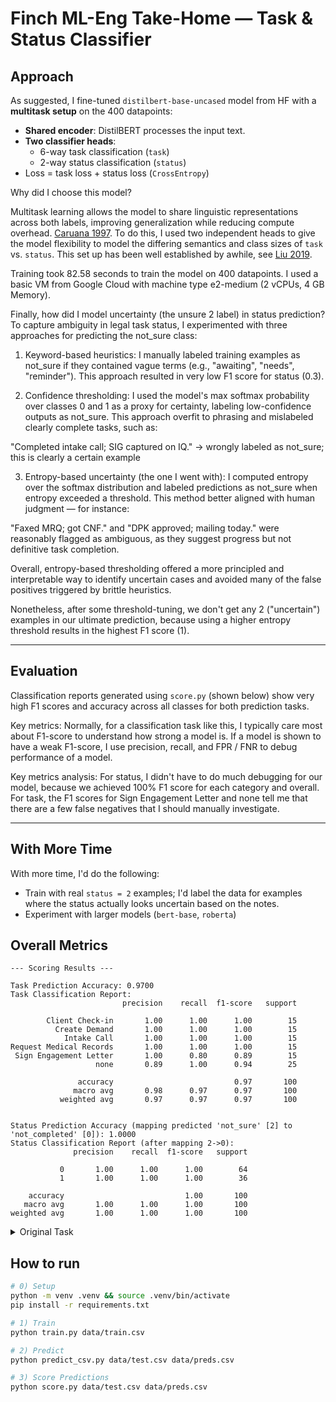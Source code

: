 # Finch ML-Eng Take-Home — Task & Status Classifier

## Approach

As suggested, I fine-tuned `distilbert-base-uncased` model from HF with a **multitask setup** on the 400 datapoints:
- **Shared encoder**: DistilBERT processes the input text.
- **Two classifier heads**:
  - 6-way task classification (`task`)
  - 2-way status classification (`status`)
- Loss = task loss + status loss (`CrossEntropy`)

Why did I choose this model?

Multitask learning allows the model to share linguistic representations across both labels, improving generalization while reducing compute overhead. [Caruana 1997](https://link.springer.com/article/10.1023/A:1007379606734). To do this, I used two independent heads to give the model flexibility to model the differing semantics and class sizes of `task` vs. `status`. This set up has been well established by awhile, see [Liu 2019](https://arxiv.org/pdf/1901.11504).

Training took 82.58 seconds to train the model on 400 datapoints. I used a basic VM from Google Cloud with machine type e2-medium (2 vCPUs, 4 GB Memory).

Finally, how did I model uncertainty (the unsure 2 label) in status prediction? To capture ambiguity in legal task status, I experimented with three approaches for predicting the not_sure class:

1. Keyword-based heuristics:
I manually labeled training examples as not_sure if they contained vague terms (e.g., "awaiting", "needs", "reminder"). This approach resulted in very low F1 score for status (0.3).

2. Confidence thresholding:
I used the model's max softmax probability over classes 0 and 1 as a proxy for certainty, labeling low-confidence outputs as not_sure. This approach overfit to phrasing and mislabeled clearly complete tasks, such as:

"Completed intake call; SIG captured on IQ." → wrongly labeled as not_sure; this is clearly a certain example

3. Entropy-based uncertainty (the one I went with):
I computed entropy over the softmax distribution and labeled predictions as not_sure when entropy exceeded a threshold. This method better aligned with human judgment — for instance:

"Faxed MRQ; got CNF." and "DPK approved; mailing today."
were reasonably flagged as ambiguous, as they suggest progress but not definitive task completion.

Overall, entropy-based thresholding offered a more principled and interpretable way to identify uncertain cases and avoided many of the false positives triggered by brittle heuristics.

Nonetheless, after some threshold-tuning, we don't get any 2 ("uncertain") examples in our ultimate prediction, because using a higher entropy threshold results in the highest F1 score (1).

---

## Evaluation

Classification reports generated using `score.py` (shown below) show very high F1 scores and accuracy across all classes for both prediction tasks. 

Key metrics: Normally, for a classification task like this, I typically care most about F1-score to understand how strong a model is. If a model is shown to have a weak F1-score, I use precision, recall, and FPR / FNR to debug performance of a model. 

Key metrics analysis: For status, I didn't have to do much debugging for our model, because we achieved 100% F1 score for each category and overall. For task, the F1 scores for Sign Engagement Letter and none tell me that there are a few false negatives that I should manually investigate.

---

## With More Time

With more time, I'd do the following:
- Train with real `status = 2` examples; I'd label the data for examples where the status actually looks uncertain based on the notes.
- Experiment with larger models (`bert-base`, `roberta`)

## Overall Metrics

```
--- Scoring Results ---

Task Prediction Accuracy: 0.9700
Task Classification Report:
                         precision    recall  f1-score   support

        Client Check-in       1.00      1.00      1.00        15
          Create Demand       1.00      1.00      1.00        15
            Intake Call       1.00      1.00      1.00        15
Request Medical Records       1.00      1.00      1.00        15
 Sign Engagement Letter       1.00      0.80      0.89        15
                   none       0.89      1.00      0.94        25

               accuracy                           0.97       100
              macro avg       0.98      0.97      0.97       100
           weighted avg       0.97      0.97      0.97       100


Status Prediction Accuracy (mapping predicted 'not_sure' [2] to 'not_completed' [0]): 1.0000
Status Classification Report (after mapping 2->0):
              precision    recall  f1-score   support

           0       1.00      1.00      1.00        64
           1       1.00      1.00      1.00        36

    accuracy                           1.00       100
   macro avg       1.00      1.00      1.00       100
weighted avg       1.00      1.00      1.00       100
```

<details>
<summary>Original Task</summary>

## The Task

Your goal is to build and train a model that predicts two things based on the text of a paralegal's note:

1.  **Task:** What is the primary legal task being described? (e.g., 'Intake Call', 'Request Medical Records', 'none')
2.  **Status:** Is the task complete? (e.g., 'complete', 'not_completed', 'not_sure')

You are provided with:

*   `data/train.csv`: Training data containing `note_id`, `text`, `task` (ground truth string label), and `completed` (ground truth 0=no, 1=yes).
*   `data/test.csv`: Test data in the same format *but without a header row*. Use this for generating your final predictions.
*   `utils.py`: Contains lists defining the exact `TASK_LABELS` and `STATUS_LABELS` strings your model should predict, plus an example `encode` function for tokenization.
*   `requirements.txt`: Required Python packages.
*   `train.py`: A skeleton script for training your model.
*   `predict_csv.py`: A skeleton script for loading a trained model and generating predictions on new data.
*   `score.py`: A utility script to evaluate your predictions against the ground truth test set.

## Instructions for Candidate

1.  **Set up Environment:** Create a virtual environment and install requirements:
    ```bash
    python -m venv .venv && source .venv/bin/activate
    pip install -r requirements.txt
    ```
2.  **Develop Your Model:**
    *   Define your model architecture (consider using a transformer base from Hugging Face).
    *   Implement data processing, considering how to handle the `completed` (0/1) input and the desired 3-class `status` output ('complete', 'not_completed', 'not_sure'). You might need to create the 'not_sure' label heuristically or adjust your model's output layer.
    *   Implement the training loop.
    *   Save your trained model's state (e.g., weights) and any necessary tokenizer files to a directory (e.g., `./models/`).
3.  **Implement Prediction:**
    *   Load your saved model and tokenizer.
    *   Implement the prediction logic to output a CSV file (`preds.csv`) with columns: `note_id`, `text`, `task` (predicted string), `completed` (predicted numeric status: 0, 1, or 2).
4.  **Evaluate:**
    *   Run your training script: `python train.py data/train.csv`
    *   Generate predictions on the test set: `python predict_csv.py data/test.csv preds.csv`
    *   Score your predictions: `python score.py data/test.csv data/preds.csv`

## Evaluation Notes

*   The `score.py` script compares the `task` column (string) from `data/test.csv` (ground truth) with the `task` column (string) from `data/preds.csv` (your prediction).
*   It also compares the `completed` column (numeric 0/1) from `data/test.csv` with the `completed` column (numeric 0/1/2) from `data/preds.csv`.
*   For status scoring, `score.py` maps your predicted `2` ('not_sure') to `0` ('not_completed') before calculating accuracy and other metrics to provide a fair comparison against the 2-class ground truth.

Good luck!

---

</details>

## How to run

```bash
# 0) Setup
python -m venv .venv && source .venv/bin/activate
pip install -r requirements.txt

# 1) Train
python train.py data/train.csv

# 2) Predict
python predict_csv.py data/test.csv data/preds.csv

# 3) Score Predictions
python score.py data/test.csv data/preds.csv
